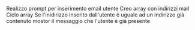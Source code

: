 Realizzo prompt per inserimento email utente
Creo array con indirizzi mail
Ciclo array
Se l'inidirizzo inserito dall'utente è uguale ad un indirizzo già contenuto mostor il messaggio che l'utente è già presente